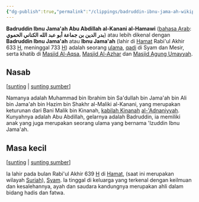 ```yaml
---
{"dg-publish":true,"permalink":"/clippings/badruddin-ibnu-jama-ah-wikipedia-bahasa-indonesia-ensiklopedia-bebas/","title":"Badruddin Ibnu Jama'ah - Wikipedia bahasa Indonesia, ensiklopedia bebas","tags":["clippings"]}
---
```


**Badruddin Ibnu Jama'ah Abu Abdillah al-Kanani al-Hamawi** ([bahasa Arab](https://id.wikipedia.org/wiki/Bahasa_Arab "Bahasa Arab"): **بدر الدين بن جماعة أبو عبد الله الكناني الحموي**) atau lebih dikenal dengan **Badruddin Ibnu Jama'ah** atau **Ibnu Jama'ah** (lahir di [Hamat](https://id.wikipedia.org/wiki/Hamat "Hamat") Rabi'ul Akhir 633 [H](https://id.wikipedia.org/wiki/Hijriah "Hijriah"), meninggal 733 [H](https://id.wikipedia.org/wiki/Hijriah "Hijriah")) adalah seorang [ulama](https://id.wikipedia.org/wiki/Ulama "Ulama"), [qadi](https://id.wikipedia.org/wiki/Qadi "Qadi") di Syam dan Mesir, serta khatib di [Masjid Al-Aqsa](https://id.wikipedia.org/wiki/Masjid_Al-Aqsa "Masjid Al-Aqsa"), [Masjid Al-Azhar](https://id.wikipedia.org/wiki/Masjid_Al-Azhar "Masjid Al-Azhar") dan [Masjid Agung Umayyah](https://id.wikipedia.org/wiki/Masjid_Agung_Umayyah "Masjid Agung Umayyah").

## Nasab

\[[sunting](https://id.wikipedia.org/w/index.php?title=Badruddin_Ibnu_Jama%27ah&veaction=edit&section=1 "Sunting bagian: Nasab") | [sunting sumber](https://id.wikipedia.org/w/index.php?title=Badruddin_Ibnu_Jama%27ah&action=edit&section=1 "Sunting kode sumber bagian: Nasab")\]

Namanya adalah Muhammad bin Ibrahim bin Sa'dullah bin Jama'ah bin Ali bin Jama'ah bin Hazim bin Shakhr al-Maliki al-Kanani, yang merupakan keturunan dari Bani Malik bin Kinanah, [kabilah Kinanah](https://id.wikipedia.org/wiki/Bani_Kinanah "Bani Kinanah") [al-'Adnaniyyah](https://id.wikipedia.org/wiki/Bani_Adnan "Bani Adnan"). Kunyahnya adalah Abu Abdillah, gelarnya adalah Badruddin, ia memiliki anak yang juga merupakan seorang ulama yang bernama 'Izuddin Ibnu Jama'ah.

## Masa kecil

\[[sunting](https://id.wikipedia.org/w/index.php?title=Badruddin_Ibnu_Jama%27ah&veaction=edit&section=2 "Sunting bagian: Masa kecil") | [sunting sumber](https://id.wikipedia.org/w/index.php?title=Badruddin_Ibnu_Jama%27ah&action=edit&section=2 "Sunting kode sumber bagian: Masa kecil")\]

Ia lahir pada bulan Rabi'ul Akhir 639 [H](https://id.wikipedia.org/wiki/Hijriah "Hijriah") di [Hamat](https://id.wikipedia.org/wiki/Hamat "Hamat"), (saat ini merupakan wilayah [Suriah](https://id.wikipedia.org/wiki/Suriah "Suriah")), [Syam](https://id.wikipedia.org/wiki/Syam "Syam"). Ia tinggal di keluarga yang terkenal dengan keilmuan dan kesalehannya, ayah dan saudara kandungnya merupakan ahli dalam bidang hadis dan fatwa.
